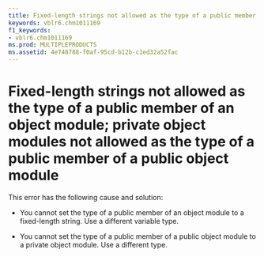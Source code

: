 ```yaml
---
title: Fixed-length strings not allowed as the type of a public member of an object module; private object modules not allowed as the type of a public member of a public object module
keywords: vblr6.chm1011169
f1_keywords:
- vblr6.chm1011169
ms.prod: MULTIPLEPRODUCTS
ms.assetid: 4e748788-f0af-95cd-b12b-c1ed32a52fac
---
```



# Fixed-length strings not allowed as the type of a public member of an object module; private object modules not allowed as the type of a public member of a public object module

This error has the following cause and solution:



- You cannot set the type of a public member of an object module to a fixed-length string. Use a different variable type.
    
- You cannot set the type of a public member of a public object module to a private object module. Use a different type.
    


